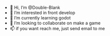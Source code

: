 - 👋 Hi, I’m @Double-Blank
- 👀 I’m interested in front develop
- 🌱 I’m currently learning godot
- 💞️ I’m looking to collaborate on make a game
- 📫 if you want reach me, just send email to me

<!---
Double-Blank/Double-Blank is a ✨ special ✨ repository because its `README.md` (this file) appears on your GitHub profile.
You can click the Preview link to take a look at your changes.
--->
